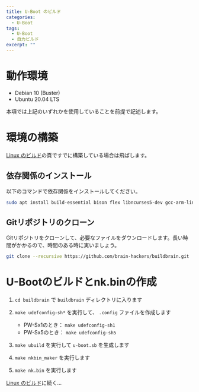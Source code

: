 ```yaml
---
title: U-Boot のビルド
categories:
  - U-Boot
tags:
  - U-Boot
  - 自力ビルド
excerpt: ""
---
```



# 動作環境

- Debian 10 (Buster)
- Ubuntu 20.04 LTS

本項では上記のいずれかを使用していることを前提で記述します。


# 環境の構築

[Linux のビルド](/linux/linux-build/)の頁ですでに構築している場合は飛ばします。


## 依存関係のインストール

以下のコマンドで依存関係をインストールしてください。

```sh
sudo apt install build-essential bison flex libncurses5-dev gcc-arm-linux-gnueabi debootstrap qemu-user-static
```


## Gitリポジトリのクローン

Gitリポジトリをクローンして、必要なファイルをダウンロードします。長い時間がかかるので、時間のある時に実いましょう。

```sh
git clone --recursive https://github.com/brain-hackers/buildbrain.git
```


# U-Bootのビルドとnk.binの作成

1. `cd buildbrain` で `buildbrain` ディレクトリに入ります

2. `make udefconfig-sh*` を実行して、 `.config` ファイルを作成します

    - PW-Sx1のとき： `make udefconfig-sh1`
    - PW-Sx5のとき： `make udefconfig-sh5`

3. `make ubuild` を実行して `u-boot.sb` を生成します

4. `make nkbin_maker` を実行します

5. `make nk.bin` を実行します


[Linux のビルド](/linux/linux-build/)に続く…
